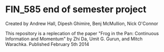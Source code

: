 # FIN_585 end of semester project
Created by Andrew Hall, Dipesh Ghimire, Benj McMullion, Nick O'Connor

This repository is a replecation of the paper "Frog in the Pan: Continuous Information and Momentum" by Zhi Da, Umit G. Gurun, and Mitch Warachka. Published February 5th 2014
